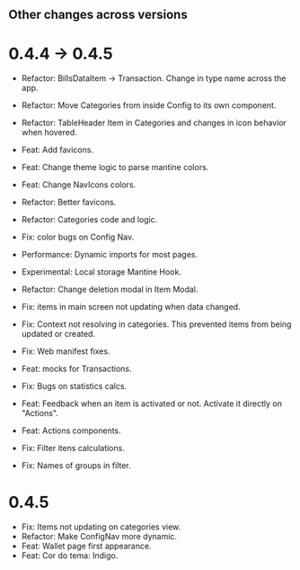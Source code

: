 ## Other changes across versions

# 0.4.4 -> 0.4.5

- Refactor: BillsDataItem -> Transaction. Change in type name across the app.
- Refactor: Move Categories from inside Config to its own component.
- Refactor: TableHeader Item in Categories and changes in icon behavior when hovered.

- Feat: Add favicons.
- Feat: Change theme logic to parse mantine colors.
- Feat: Change NavIcons colors.

- Refactor: Better favicons.
- Refactor: Categories code and logic.
- Fix: color bugs on Config Nav.

- Performance: Dynamic imports for most pages.
- Experimental: Local storage Mantine Hook.
- Refactor: Change deletion modal in Item Modal.
- Fix: items in main screen not updating when data changed.
- Fix: Context not resolving in categories. This prevented items from being updated or created.
- Fix: Web manifest fixes.

- Feat: mocks for Transactions.
- Fix: Bugs on statistics calcs.
- Feat: Feedback when an item is activated or not. Activate it directly on "Actions".
- Feat: Actions components.
- Fix: Filter itens calculations.
- Fix: Names of groups in filter.

# 0.4.5

- Fix: Items not updating on categories view.
- Refactor: Make ConfigNav more dynamic.
- Feat: Wallet page first appearance.
- Feat: Cor do tema: Indigo.
